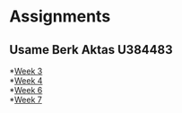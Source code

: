 # Assignments
Usame Berk Aktas
U384483
-----
*[Week 3](https://github.com/uberka/Assignments/blob/master/assignment3%20(1).ipynb)  
*[Week 4](https://github.com/uberka/Assignments/blob/master/assignment4.ipynb)   
*[Week 6](https://github.com/uberka/Assignments/blob/master/Graded_assignment1.ipynb)  
*[Week 7](https://github.com/uberka/Assignments/blob/master/Graded_assignment_2%20(2).ipynb)
